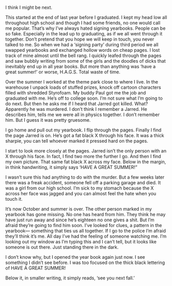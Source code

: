  

I think I might be next.

This started at the end of last year before I graduated. I kept my head low all throughout high school and though I had some friends, no one would call me popular. That’s why I’ve always hated signing yearbooks. People can be so fake. Especially in the lead up to graduating, as if we all went through it together. Don’t pretend that you hope we will keep in touch, you never talked to me. So when we had a ‘signing party’ during third period we all swapped yearbooks and exchanged hollow words on cheap pages. I lost track of mine almost until the bell rang. I quickly leafed through the pages and saw bubbly writing from some of the girls and the doodles of dicks that inevitably end up in all year books. But more than anything was ‘have a great summer!’ or worse, H.A.G.S. Total waste of time.  

Over the summer I worked at the theme park close to where I live. In the warehouse I unpack loads of stuffed prizes, knock off cartoon characters filled with shredded Styrofoam. My buddy Paul got me the job and graduated with me. He’s off to college soon. I’m not sure what I’m going to do next. But then he asks me if I heard that Jarred got killed. What? Apparently he was murdered. I don’t think I remember a Jarred. He describes him, tells me we were all in physics together. I don’t remember him. But I guess it was pretty gruesome.

I go home and pull out my yearbook. I flip through the pages. Finally I find the page Jarred is on. He’s got a fat black X through his face. It was a thick sharpie, you can tell whoever marked it pressed hard on the pages.

I start to look more closely at the pages. Jarred isn’t the only person with an X through his face. In fact, I find two more the further I go. And then I find my own picture. That same fat black X across my face. Below in the margin, in think handwriting, it simply says ‘HAVE A GREAT SUMMER!”

I wasn’t sure this had anything to do with the murder. But a few weeks later there was a freak accident, someone fell off a parking garage and died. It was a girl from our high school. I’m sick to my stomach because the X across her face was jagged and you can almost feel the hate when you touch it. 

It’s now October and summer is over. The other person marked in my yearbook has gone missing. No one has heard from him. They think he may have just run away and since he’s eighteen no one gives a shit. But I’m afraid they’re going to find him soon. I’ve looked for clues, a pattern in the yearbook— something that ties us all together. If I go to the police I’m afraid they’ll think it’s me. All day I’ve had the feeling of someone watching me. I’m looking out my window as I’m typing this and I can’t tell, but it looks like someone is out there. Just standing there in the dark.  

I don’t know why, but I opened the year book again just now. I see something I didn’t see before. I was too focused on the thick black lettering of HAVE A GREAT SUMMER! 

Below it, in smaller writing, it simply reads, ‘see you next fall.’